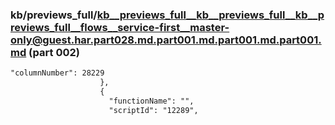 ### kb/previews_full/kb__previews_full__kb__previews_full__kb__previews_full__flows__service-first__master-only@guest.har.part028.md.part001.md.part001.md.part001.md (part 002)

```md
"columnNumber": 28229
                    },
                    {
                      "functionName": "",
                      "scriptId": "12289",
  
```

```
